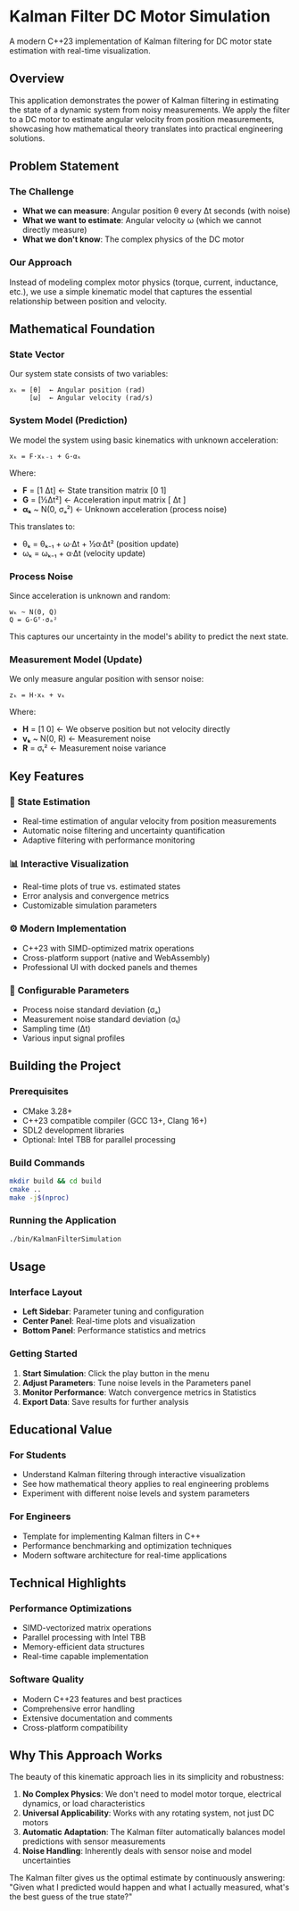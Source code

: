 # Kalman Filter DC Motor Simulation

A modern C++23 implementation of Kalman filtering for DC motor state estimation with real-time visualization.

## Overview

This application demonstrates the power of Kalman filtering in estimating the state of a dynamic system from noisy measurements. We apply the filter to a DC motor to estimate angular velocity from position measurements, showcasing how mathematical theory translates into practical engineering solutions.

## Problem Statement

### The Challenge
- **What we can measure**: Angular position θ every Δt seconds (with noise)
- **What we want to estimate**: Angular velocity ω (which we cannot directly measure)
- **What we don't know**: The complex physics of the DC motor

### Our Approach
Instead of modeling complex motor physics (torque, current, inductance, etc.), we use a simple kinematic model that captures the essential relationship between position and velocity.

## Mathematical Foundation

### State Vector
Our system state consists of two variables:
```
xₖ = [θ]  ← Angular position (rad)
     [ω]  ← Angular velocity (rad/s)
```

### System Model (Prediction)
We model the system using basic kinematics with unknown acceleration:

```
xₖ = F·xₖ₋₁ + G·αₖ
```

Where:
- **F** = [1  Δt] ← State transition matrix
        [0   1]
- **G** = [½Δt²] ← Acceleration input matrix
        [ Δt ]
- **αₖ** ~ N(0, σₐ²) ← Unknown acceleration (process noise)

This translates to:
- θₖ = θₖ₋₁ + ω·Δt + ½α·Δt² (position update)
- ωₖ = ωₖ₋₁ + α·Δt (velocity update)

### Process Noise
Since acceleration is unknown and random:
```
wₖ ~ N(0, Q)
Q = G·Gᵀ·σₐ²
```

This captures our uncertainty in the model's ability to predict the next state.

### Measurement Model (Update)
We only measure angular position with sensor noise:
```
zₖ = H·xₖ + vₖ
```

Where:
- **H** = [1  0] ← We observe position but not velocity directly
- **vₖ** ~ N(0, R) ← Measurement noise
- **R** = σₜ² ← Measurement noise variance

## Key Features

### 🎯 **State Estimation**
- Real-time estimation of angular velocity from position measurements
- Automatic noise filtering and uncertainty quantification
- Adaptive filtering with performance monitoring

### 📊 **Interactive Visualization**
- Real-time plots of true vs. estimated states
- Error analysis and convergence metrics
- Customizable simulation parameters

### ⚙️ **Modern Implementation**
- C++23 with SIMD-optimized matrix operations
- Cross-platform support (native and WebAssembly)
- Professional UI with docked panels and themes

### 🔧 **Configurable Parameters**
- Process noise standard deviation (σₐ)
- Measurement noise standard deviation (σₜ)
- Sampling time (Δt)
- Various input signal profiles


## Building the Project

### Prerequisites
- CMake 3.28+
- C++23 compatible compiler (GCC 13+, Clang 16+)
- SDL2 development libraries
- Optional: Intel TBB for parallel processing

### Build Commands
```bash
mkdir build && cd build
cmake ..
make -j$(nproc)
```

### Running the Application
```bash
./bin/KalmanFilterSimulation
```

## Usage

### Interface Layout
- **Left Sidebar**: Parameter tuning and configuration
- **Center Panel**: Real-time plots and visualization
- **Bottom Panel**: Performance statistics and metrics

### Getting Started
1. **Start Simulation**: Click the play button in the menu
2. **Adjust Parameters**: Tune noise levels in the Parameters panel
3. **Monitor Performance**: Watch convergence metrics in Statistics
4. **Export Data**: Save results for further analysis

## Educational Value

### For Students
- Understand Kalman filtering through interactive visualization
- See how mathematical theory applies to real engineering problems
- Experiment with different noise levels and system parameters

### For Engineers
- Template for implementing Kalman filters in C++
- Performance benchmarking and optimization techniques
- Modern software architecture for real-time applications

## Technical Highlights

### Performance Optimizations
- SIMD-vectorized matrix operations
- Parallel processing with Intel TBB
- Memory-efficient data structures
- Real-time capable implementation

### Software Quality
- Modern C++23 features and best practices
- Comprehensive error handling
- Extensive documentation and comments
- Cross-platform compatibility

## Why This Approach Works

The beauty of this kinematic approach lies in its simplicity and robustness:

1. **No Complex Physics**: We don't need to model motor torque, electrical dynamics, or load characteristics
2. **Universal Applicability**: Works with any rotating system, not just DC motors
3. **Automatic Adaptation**: The Kalman filter automatically balances model predictions with sensor measurements
4. **Noise Handling**: Inherently deals with sensor noise and model uncertainties

The Kalman filter gives us the optimal estimate by continuously answering: "Given what I predicted would happen and what I actually measured, what's the best guess of the true state?"
